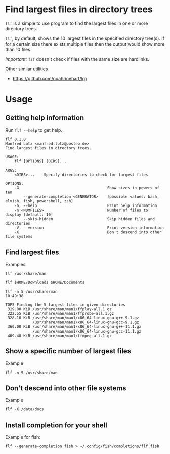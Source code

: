 # Find largest files in directory trees

`flf` is a simple to use program to find the largest files in one or more directory trees.

`flf`, by default, shows the 10 largest files in the specified directory tree(s).
If for a certain size there exists multiple files then the output would show
more than 10 files. 

*Important:* `fzf` doesn't check if files with the same size are hardlinks.

Other similar utilities

- https://github.com/noahrinehart/lrg


# Usage

## Getting help information

Run `flf --help` to get help.

```
flf 0.1.0
Manfred Lotz <manfred.lotz@posteo.de>
Find largest files in directory trees.

USAGE:
    flf [OPTIONS] [DIRS]...

ARGS:
    <DIRS>...    Specify directories to check for largest files

OPTIONS:
    -G                                       Show sizes in powers of ten
        --generate-completion <GENERATOR>    [possible values: bash, elvish, fish, powershell, zsh]
    -h, --help                               Print help information
    -n <NUMFILES>                            Number of files to display [default: 10]
        --skip-hidden                        Skip hidden files and directories
    -V, --version                            Print version information
    -X                                       Don't descend into other file systems
```

## Find largest files

Examples

```
flf /usr/share/man

flf $HOME/Downloads $HOME/Documents
```

```
flf -n 5 /usr/share/man                                                                                 10:49:38
```

```
TOP5 Finding the 5 largest files in given directories
 319.80 KiB /usr/share/man/man1/ffplay-all.1.gz
 322.55 KiB /usr/share/man/man1/ffprobe-all.1.gz
 328.10 KiB /usr/share/man/man1/x86_64-linux-gnu-g++-9.1.gz
            /usr/share/man/man1/x86_64-linux-gnu-gcc-9.1.gz
 360.00 KiB /usr/share/man/man1/x86_64-linux-gnu-g++-11.1.gz
            /usr/share/man/man1/x86_64-linux-gnu-gcc-11.1.gz
 409.48 KiB /usr/share/man/man1/ffmpeg-all.1.gz
```

## Show a specific number of largest files

Example

```
flf -n 5 /usr/share/man
```

## Don't descend into other file systems


Example

```
flf -X /data/docs
```

## Install completion for your shell

Example for fish:

````
flf --generate-completion fish > ~/.config/fish/completions/flf.fish
````

